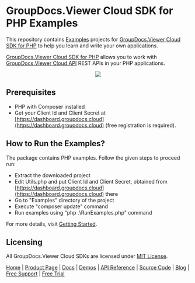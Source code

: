 # GroupDocs.Viewer Cloud SDK for PHP Examples

This repository contains [Examples](Examples) projects for [GroupDocs.Viewer Cloud SDK for PHP](https://github.com/groupdocs-viewer-cloud/groupdocs-viewer-cloud-php) to help you learn and write your own applications.

[GroupDocs.Viewer Cloud SDK for PHP](https://products.groupdocs.cloud/viewer/php) allows you to work with [GroupDocs.Viewer Cloud API](https://products.groupdocs.cloud/viewer) REST APIs in your PHP applications.

<p align="center">
  <a title="Download complete GroupDocs.Viewer Cloud SDK PHP Example source code" href="https://github.com/groupdocs-viewer-cloud/groupdocs-viewer-cloud-php-samples/archive/master.zip">
	<img src="https://raw.github.com/AsposeExamples/java-examples-dashboard/master/images/downloadZip-Button-Large.png" />
  </a>
</p>

## Prerequisites

+ PHP with Composer installed
+ Get your Client Id and Client Secret at [https://dashboard.groupdocs.cloud](https://dashboard.groupdocs.cloud) (free registration is required).

## How to Run the Examples?

The package contains PHP examples. Follow the given steps to proceed run:

+ Extract the downloaded project
+ Edit Utils.php and put Client Id and Client Secret, obtained from [https://dashboard.groupdocs.cloud](https://dashboard.groupdocs.cloud) there
+ Go to "Examples" directory of the project
+ Execute "composer update" command
+ Run examples using "php .\RunExamples.php" command

For more details, visit  [Getting Started](https://docs.groupdocs.cloud/viewer/getting-started/).

## Licensing

All GroupDocs.Viewer Cloud SDKs are licensed under [MIT License](LICENSE).

[Home](https://www.groupdocs.cloud/) | [Product Page](https://products.groupdocs.cloud/viewer/php) | [Docs](https://docs.groupdocs.cloud/viewer/) | [Demos](https://products.groupdocs.app/viewer/family) | [API Reference](https://apireference.groupdocs.cloud/viewer/) | [Source Code](https://github.com/groupdocs-viewer-cloud/groupdocs-viewer-cloud-php) | [Blog](https://blog.groupdocs.cloud/category/viewer/) | [Free Support](https://forum.groupdocs.cloud/c/viewer) | [Free Trial](https://purchase.groupdocs.cloud/trial)
